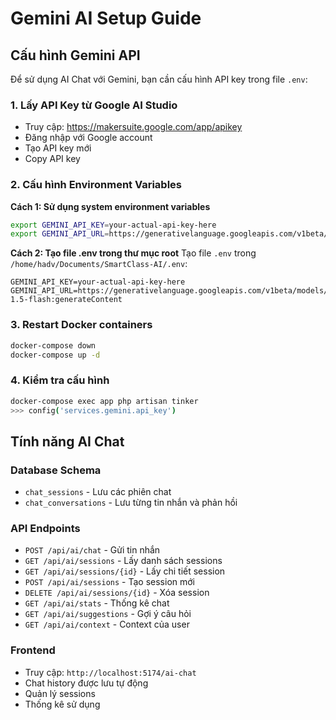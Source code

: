 # Gemini AI Setup Guide

## Cấu hình Gemini API

Để sử dụng AI Chat với Gemini, bạn cần cấu hình API key trong file `.env`:

### 1. Lấy API Key từ Google AI Studio
- Truy cập: https://makersuite.google.com/app/apikey
- Đăng nhập với Google account
- Tạo API key mới
- Copy API key

### 2. Cấu hình Environment Variables

**Cách 1: Sử dụng system environment variables**
```bash
export GEMINI_API_KEY=your-actual-api-key-here
export GEMINI_API_URL=https://generativelanguage.googleapis.com/v1beta/models/gemini-1.5-flash:generateContent
```

**Cách 2: Tạo file .env trong thư mục root**
Tạo file `.env` trong `/home/hadv/Documents/SmartClass-AI/.env`:
```env
GEMINI_API_KEY=your-actual-api-key-here
GEMINI_API_URL=https://generativelanguage.googleapis.com/v1beta/models/gemini-1.5-flash:generateContent
```

### 3. Restart Docker containers
```bash
docker-compose down
docker-compose up -d
```

### 4. Kiểm tra cấu hình
```bash
docker-compose exec app php artisan tinker
>>> config('services.gemini.api_key')
```

## Tính năng AI Chat

### Database Schema
- `chat_sessions` - Lưu các phiên chat
- `chat_conversations` - Lưu từng tin nhắn và phản hồi

### API Endpoints
- `POST /api/ai/chat` - Gửi tin nhắn
- `GET /api/ai/sessions` - Lấy danh sách sessions
- `GET /api/ai/sessions/{id}` - Lấy chi tiết session
- `POST /api/ai/sessions` - Tạo session mới
- `DELETE /api/ai/sessions/{id}` - Xóa session
- `GET /api/ai/stats` - Thống kê chat
- `GET /api/ai/suggestions` - Gợi ý câu hỏi
- `GET /api/ai/context` - Context của user

### Frontend
- Truy cập: `http://localhost:5174/ai-chat`
- Chat history được lưu tự động
- Quản lý sessions
- Thống kê sử dụng
